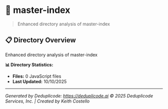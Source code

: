 # 📁 master-index

> Enhanced directory analysis of master-index

## 📋 Directory Overview

Enhanced directory analysis of master-index

**📊 Directory Statistics:**
- **Files:** 0 JavaScript files
- **Last Updated:** 10/10/2025

---

*Generated by Deduplicode: https://deduplicode.ai*
*© 2025 Deduplicode Services, Inc. | Created by Keith Costello*
